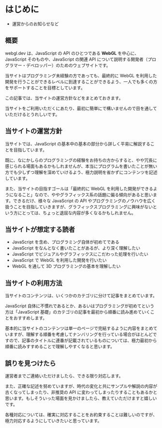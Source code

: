 
# はじめに

* 運営からのお知らせなど

<section class="contenttextsection">

## 概要

webgl.dev は、JavaScript の API のひとつである **WebGL** を中心に、JavaScript そのものや、JavaScript の関連 API について説明する開発者（プログラマー・デベロッパー）のためのウェブサイトです。

当サイトはプログラミング未経験の方であっても、最終的に WebGL を利用した開発を行うことができるレベルに到達することができるよう、一人でも多くの方をサポートすることを目標としています。

この記事では、当サイトの運営方針などをまとめておきます。

当サイトをご利用いただくにあたり、最初に簡単にで構いませんので目を通していただけるとうれしいです。

## 当サイトの運営方針

当サイトでは、JavaScript の基本中の基本の部分から詳しく平易に解説することを目指しています。

既に、なにかしらのプログラミングの経験をお持ちの方からすると、やや冗長に感じられる場面もあるかもしれませんが、本当にプログラムを書いたことが無い方でも少しずつ理解を深めていけるよう、極力説明を省かずにコンテンツを記述しています。

また、当サイトの目指すゴールは「最終的に WebGL を利用した開発ができるようになること」なので、ややグラフィックス系の話題に偏る傾向があると思います。できるだけ、様々な JavaScript の API やプログラミングのノウハウを広く扱うことを目指していきますが、グラフィックスプログラミングに興味がないという方にとっては、ちょっと退屈な内容が多くなるかもしれません。

## 当サイトが想定する読者

* JavaScript を含め、プログラミング自体が初めてである
* JavaScript をなんとなく書いたことがあるが、より深く理解したい
* JavaScript でビジュアルやグラフィックスにこだわった処理を行いたい
* JavaScript で WebGL を利用した開発を行いたい
* WebGL を通して 3D プログラミングの基本を理解したい

## 当サイトの利用方法

当サイトのコンテンツは、いくつかのカテゴリに分けて記事をまとめています。

JavaScript 自体に不慣れであるとか、あるいはプログラミングが初めてという方は「JavaScript 基礎」のカテゴリの記事を最初から順番に読み進めていくことをおすすめします。

基本的に当サイトのコンテンツは単一のページで完結するように内容をまとめていますが、理解する順番を考慮してナンバリングを行っている場合がほとんどですので、記事のタイトルに連番が記載されているものについては、極力最初から順番に読みすすめることで理解しやすくなると思います。

## 誤りを見つけたら

運営者までご連絡いただけましたら、できる限り対応します。

また、正確な記述を努めていますが、時代の変化と共にサンプルや解説の内容が古くなってしまったり、非推奨の API に変わってしまったりすることもあるかと思います。もしそういった場面を見かけましたら、教えていただけますと嬉しいです。

各種対応については、確実に対応することをお約束することは難しいのですが、極力対応するようにしていきたいと思っています。

</section>

